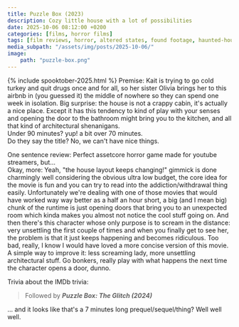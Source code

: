 ```yaml
---
title: Puzzle Box (2023)
description: Cozy little house with a lot of possibilities
date: 2025-10-06 08:12:00 +0200
categories: [films, horror films]
tags: [film reviews, horror, altered states, found footage, haunted-housesploitation, it's a metaphor d'uh, let's die our way out, lowbudgetcore, middleofnowherecore, time shenanigans, wrong place wrong face, spooktober 2025, they don't say the title]
media_subpath: "/assets/img/posts/2025-10-06/"
image:
    path: "puzzle-box.png"
---
```

{% include spooktober-2025.html %}
<span class="reviewsection">Premise:</span> Kait is trying to go cold turkey and quit drugs once and for all, so her sister Olivia brings her to this airbnb in (you guessed it) the middle of nowhere so they can spend one week in isolation. Big surprise: the house is not a crappy cabin, it's actually a nice place. Except it has this tendency to kind of play with your senses and opening the door to the bathroom might bring you to the kitchen, and all that kind of architectural shenanigans.<br/>
<span class="reviewsection">Under 90 minutes?</span> yup! a bit over 70 minutes.<br/>
<span class="reviewsection">Do they say the title?</span> No, we can't have nice things.

<span class="reviewsection">One sentence review:</span> Perfect assetcore horror game made for youtube streamers, but...<br/>
<span class="reviewsection">Okay, more:</span> Yeah, "the house layout keeps changing!" gimmick is done charmingly well considering the obvious ultra low budget, the core idea for the movie is fun and you can try to read into the addiction/withdrawal thing easily. Unfortunately we're dealing with one of those movies that would have worked way way better as a half an hour short, a big (and I mean big) chunk of the runtime is just opening doors that bring you to an unexpected room which kinda makes you almost not notice the cool stuff going on. And then there's this character whose only purpose is to scream in the distance: very unsettling the first couple of times and when you finally get to see her, the problem is that it just keeps happening and becomes ridiculous. Too bad, really, I know I would have loved a more concise version of this movie.<br/>
<span class="reviewsection">A simple way to improve it:</span> less screaming lady, more unsettling architectural stuff. Go bonkers, really play with what happens the next time the character opens a door, dunno.

<span class="reviewsection">Trivia about the IMDb trivia:</span>
> Followed by ***Puzzle Box: The Glitch (2024)***

... and it looks like that's a 7 minutes long prequel/sequel/thing? Well well well.
